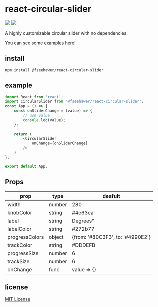 # react-circular-slider

![](https://img.shields.io/badge/version-1.0.0-green.svg) ![](https://img.shields.io/badge/license-MIT-blue.svg)

A highly customizable circular slider with no dependencies. 

You can see some [examples](https://fseehawer.github.io/react-circular-slider/) here!

## install

```
npm install @fseehawer/react-circular-slider
```

## example

```javascript
import React from 'react';
import CircularSlider from '@fseehawer/react-circular-slider';
const App = () => {
    const onSliderChange = (value) => {
        // use value
        console.log(value);
    };
    
    return (
        <CircularSlider
            onChange={onSliderChange}
        />
    )
};

export default App;
```

## Props

prop             | type   | deafult
-----------------|--------|--------
width            | number | 280
knobColor        | string | #4e63ea
label            | string | Degrees°
labelColor       | string | #272b77
progressColors   | object | {from: '#80C3F3', to: '#4990E2'}
trackColor       | string | #DDDEFB
progressSize     | number | 6
trackSize        | number | 6
onChange         | func   | value => {}

## license

[MIT License](https://opensource.org/licenses/MIT)
